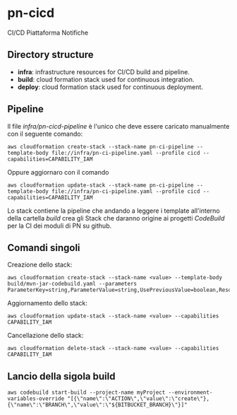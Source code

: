 # pn-cicd 
CI/CD Piattaforma Notifiche

## Directory structure

- __infra__: infrastructure resources for CI/CD build and pipeline.
- __build__: cloud formation stack used for continuous integration.
- __deploy__: cloud formation stack used for continuous deployment.

## Pipeline 

Il file _infra/pn-cicd-pipeline_ è l'unico che deve essere caricato manualmente con il seguente comando:
```
aws cloudformation create-stack --stack-name pn-ci-pipeline --template-body file://infra/pn-ci-pipeline.yaml --profile cicd --capabilities=CAPABILITY_IAM
```

Oppure aggiornaro con il comando
```
aws cloudformation update-stack --stack-name pn-ci-pipeline --template-body file://infra/pn-ci-pipeline.yaml --profile cicd --capabilities=CAPABILITY_IAM
```

Lo stack contiene la pipeline che andando a leggere i template all'interno della cartella _build_
crea gli Stack che daranno origine ai progetti _CodeBuild_ per la CI dei moduli di PN su github.

## Comandi singoli

Creazione dello stack:
```
aws cloudformation create-stack --stack-name <value> --template-body build/mvn-jar-codebuild.yaml --parameters ParameterKey=string,ParameterValue=string,UsePreviousValue=boolean,ResolvedValue=string
```

Aggiornamento dello stack:
```
aws cloudformation update-stack --stack-name <value> --capabilities CAPABILITY_IAM
```

Cancellazione dello stack:
```
aws cloudformation delete-stack --stack-name <value> --capabilities CAPABILITY_IAM
```

## Lancio della sigola build

```
aws codebuild start-build --project-name myProject --environment-variables-override "[{\"name\":\"ACTION\",\"value\":\"create\"},{\"name\":\"BRANCH\",\"value\":\"${BITBUCKET_BRANCH}\"}]"
```
